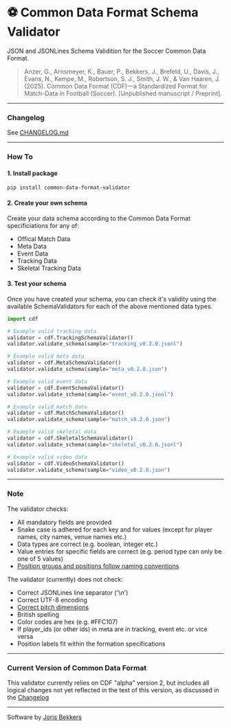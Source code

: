 # ⚽ Common Data Format Schema Validator
JSON and JSONLines Schema Validition for the Soccer Common Data Format.

> Anzer, G., Arnsmeyer, K., Bauer, P., Bekkers, J., Brefeld, U., Davis, J., Evans, N., Kempe, M., Robertson, S. J., Smith, J. W., & Van Haaren, J. (2025). Common Data Format (CDF)—a Standardized Format for Match-Data in Football (Soccer). [Unpublished manuscript / Preprint].

---

### Changelog

See [CHANGELOG.md](https://github.com/UnravelSports/common-data-format-validator/blob/main/CHANGELOG.md)

----

### How To

#### 1. Install package

`pip install common-data-format-validator`

#### 2. Create your own schema
Create your data schema according to the Common Data Format specificiations for any of:
- Offical Match Data
- Meta Data
- Event Data
- Tracking Data
- Skeletal Tracking Data

#### 3. Test your schema
Once you have created your schema, you can check it's validity using the available SchemaValidators for each of the above mentioned data types.

```python
import cdf

# Example valid tracking data
validator = cdf.TrackingSchemaValidator()
validator.validate_schema(sample="tracking_v0.2.0.jsonl")

# Example valid meta data
validator = cdf.MetaSchemaValidator()
validator.validate_schema(sample="meta_v0.2.0.json")

# Example valid event data
validator = cdf.EventSchemaValidator()
validator.validate_schema(sample="event_v0.2.0.jsonl")

# Example valid match data
validator = cdf.MatchSchemaValidator()
validator.validate_schema(sample="match_v0.2.0.json")

# Example valid skeletal data
validator = cdf.SkeletalSchemaValidator()
validator.validate_schema(sample="skeletal_v0.2.0.jsonl")

# Example valid video data
validator = cdf.VideoSchemaValidator()
validator.validate_schema(sample="video_v0.2.0.json")
```

----

### Note

The validator checks:
- All mandatory fields are provided
- Snake case is adhered for each key and for values (except for player names, city names, venue names etc.)
- Data types are correct (e.g. boolean, integer etc.)
- Value entries for specific fields are correct (e.g. period type can only be one of 5 values)
- [Position groups and positions follow naming conventions](https://github.com/UnravelSports/common-data-format-validator/blob/main/assets/positions-v0.2.0.pdf)

The validator (currently) does not check:
- Correct JSONLines line separator ('\n')
- Correct UTF-8 encoding
- [Correct pitch dimensions](https://github.com/UnravelSports/common-data-format-validator/blob/main/assets/pitch-dimensions-v0.2.0.pdf)
- British spelling
- Color codes are hex (e.g. #FFC107)
- If player_ids (or other ids) in meta are in tracking, event etc. or vice versa
- Position labels fit within the formation specifications


----

### Current Version of Common Data Format

This validator currently relies on CDF "alpha" version 2, but includes all logical changes not yet reflected in the text of this version, as discussed in the [Changelog](https://github.com/UnravelSports/common-data-format-validator/blob/main/CHANGELOG.md)

----

Software by [Joris Bekkers](https://www.linkedin.com/in/joris-bekkers-33138288/)